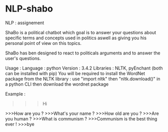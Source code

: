 # NLP-shabo
NLP : assignement

ShaBo is a political chatbot which goal is to answer your questions about specific terms and concepts used in politics aswell as giving you his personal point of view on this topics.

ShaBo has ben designed to react to politicals arguments and to answer the user's questions.

Usage :
    Language : python
    Version : 3.4.2
    Libraries : NLTK, pyEnchant (both can be installed with pip)
      You will be required to install the WordNet package from the NLTK library : use "import nltk" then "nltk.download()" in a python CLI then download the wordnet package

Example :
>>>Hi
<response>
>>>How are you ?
<response>
>>>What's your name ?
<response>
>>>How old are you ?
<response>
>>>Are you human ?
<response>
>>>What is communism ?
<response>
>>>Communism is the best thing ever !
<response>
>>>bye
<response>
<end>
